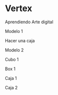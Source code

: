 # Vertex
Aprendiendo Arte digital

Modelo 1
  
  Hacer una caja

Modelo 2

Cubo 1

Box 1

Caja 1

Caja 2
